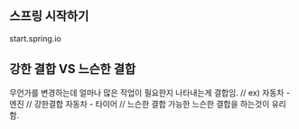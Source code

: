 ## 스프링 시작하기
start.spring.io

## 강한 결합 VS 느슨한 결합
무언가를 변경하는데 얼마나 많은 작업이 필요한지 나타내는게 결합임. // ex) 자동차 - 엔진 // 강한결합 자동차 - 타이어 // 느슨한 결합
가능한 느슨한 결합을 하는것이 유리함.
